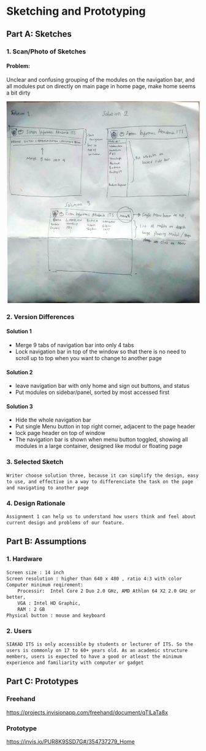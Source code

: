 # Sketching and Prototyping

## Part A: Sketches

### 1. Scan/Photo of Sketches

#### Problem:
Unclear and confusing grouping of the modules on the navigation bar, and all modules put on directly on main page in home page, make home seems a bit dirty 

![Photo of Sketches](src/2019_03_21-07_15-Office-Lens.jpg)

### 2. Version Differences

#### Solution 1
- Merge 9 tabs of navigation bar into only 4 tabs
- Lock navigation bar in top of the window so that there is no need to scroll up to top when you want to change to another page

#### Solution 2

- leave navigation bar with only home and sign out buttons, and status
- Put modules on sidebar/panel, sorted by most accessed first

#### Solution 3

- Hide the whole navigation bar
- Put single Menu button in top right corner, adjacent to the page header
- lock page header on top of window
- The navigation bar is shown when menu button toggled, showing all modules in a large container, designed like modul or floating page

### 3. Selected Sketch
```
Writer choose solution three, because it can simplify the design, easy to use, and effective in a way to differenciate the task on the page and navigating to another page
```

### 4. Design Rationale
```
Assignment 1 can help us to understand how users think and feel about current design and problems of our feature. 
```

## Part B: Assumptions
### 1. Hardware
```
Screen size : 14 inch
Screen resolution : higher than 640 x 480 , ratio 4:3 with color
Computer minimum reqirement: 
	Processir:  Intel Core 2 Duo 2.0 GHz, AMD Athlon 64 X2 2.0 GHz or better,
	VGA : Intel HD Graphic, 
	RAM : 2 GB
Physical button : mouse and keyboard
```
### 2. Users
```
SIAKAD ITS is only accessible by students or lecturer of ITS. So the users is commonly on 17 to 60+ years old. As an academic structure members, users is expected to have a good or atleast the minimum experience and familiarity with computer or gadget
```

## Part C: Prototypes

### Freehand
https://projects.invisionapp.com/freehand/document/qTlLaTa8x

### Prototype
https://invis.io/PUR8K9SSD7G#/354737279_Home
